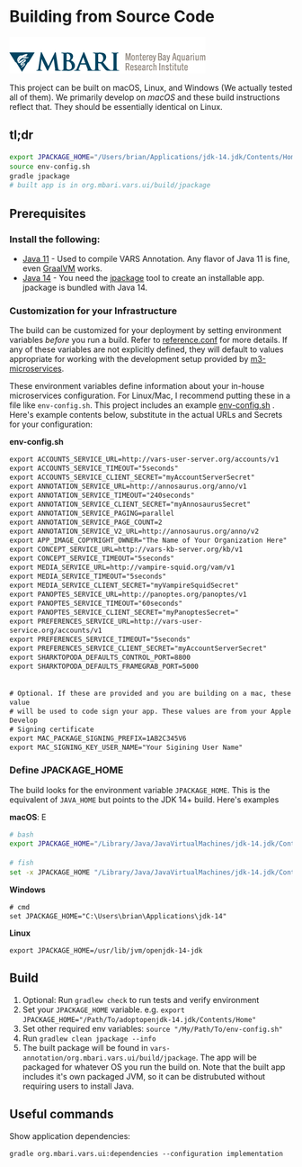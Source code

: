 # Building from Source Code

![MBARI logo](../images/mbari-logo.png)

This project can be built on macOS, Linux, and Windows (We actually tested all of them). We primarily develop on _macOS_ and these build instructions reflect that. They should be essentially identical on Linux.

## tl;dr

```bash
export JPACKAGE_HOME="/Users/brian/Applications/jdk-14.jdk/Contents/Home"
source env-config.sh
gradle jpackage
# built app is in org.mbari.vars.ui/build/jpackage
```

## Prerequisites

### Install the following:

- [Java 11](https://adoptopenjdk.net/) - Used to compile VARS Annotation. Any flavor of Java 11 is fine, even [GraalVM](https://www.graalvm.org/) works.
- [Java 14](https://adoptopenjdk.net/) - You need the [jpackage](https://docs.oracle.com/en/java/javase/14/jpackage/packaging-overview.html#GUID-C1027043-587D-418D-8188-EF8F44A4C06A) tool to create an installable app. jpackage is bundled with Java 14.

### Customization for your Infrastructure

The build can be customized for your deployment by setting environment variables _before_ you run a build. Refer to [reference.conf](https://github.com/mbari-media-management/vars-annotation/blob/master/org.mbari.vars.ui/src/main/resources/reference.conf) for more details. If any of these variables are not explicitly defined, they will default to values appropriate for working with the development setup provided by [m3-microservices](https://github.com/mbari-media-management/m3-microservices). 

These environment variables define information about your in-house microservices configuration. For Linux/Mac, I recommend putting these in a file like `env-config.sh`. This project includes an example [env-config.sh](https://github.com/mbari-media-management/vars-annotation/blob/master/env-config.sh)
. Here's example contents below, substitute in the actual URLs and Secrets for your configuration:

__env-config.sh__

```shell
export ACCOUNTS_SERVICE_URL=http://vars-user-server.org/accounts/v1
export ACCOUNTS_SERVICE_TIMEOUT="5seconds"
export ACCOUNTS_SERVICE_CLIENT_SECRET="myAccountServerSecret"
export ANNOTATION_SERVICE_URL=http://annosaurus.org/anno/v1
export ANNOTATION_SERVICE_TIMEOUT="240seconds"
export ANNOTATION_SERVICE_CLIENT_SECRET="myAnnosaurusSecret"
export ANNOTATION_SERVICE_PAGING=parallel
export ANNOTATION_SERVICE_PAGE_COUNT=2
export ANNOTATION_SERVICE_V2_URL=http://annosaurus.org/anno/v2
export APP_IMAGE_COPYRIGHT_OWNER="The Name of Your Organization Here"
export CONCEPT_SERVICE_URL=http://vars-kb-server.org/kb/v1
export CONCEPT_SERVICE_TIMEOUT="5seconds"
export MEDIA_SERVICE_URL=http://vampire-squid.org/vam/v1
export MEDIA_SERVICE_TIMEOUT="5seconds"
export MEDIA_SERVICE_CLIENT_SECRET="myVampireSquidSecret"
export PANOPTES_SERVICE_URL=http://panoptes.org/panoptes/v1
export PANOPTES_SERVICE_TIMEOUT="60seconds"
export PANOPTES_SERVICE_CLIENT_SECRET="myPanoptesSecret="
export PREFERENCES_SERVICE_URL=http://vars-user-service.org/accounts/v1
export PREFERENCES_SERVICE_TIMEOUT="5seconds"
export PREFERENCES_SERVICE_CLIENT_SECRET="myAccountServerSecret"
export SHARKTOPODA_DEFAULTS_CONTROL_PORT=8800
export SHARKTOPODA_DEFAULTS_FRAMEGRAB_PORT=5000


# Optional. If these are provided and you are building on a mac, these value
# will be used to code sign your app. These values are from your Apple Develop
# Signing certificate
export MAC_PACKAGE_SIGNING_PREFIX=1AB2C345V6
export MAC_SIGNING_KEY_USER_NAME="Your Sigining User Name"
```

### Define JPACKAGE_HOME

The build looks for the environment variable `JPACKAGE_HOME`. This is the equivalent of `JAVA_HOME` but points to the JDK 14+ build. Here's examples

__macOS__: E

```bash
# bash
export JPACKAGE_HOME="/Library/Java/JavaVirtualMachines/jdk-14.jdk/Contents/Home"

# fish
set -x JPACKAGE_HOME "/Library/Java/JavaVirtualMachines/jdk-14.jdk/Contents/Home"
```

__Windows__

```shell
# cmd
set JPACKAGE_HOME="C:\Users\brian\Applications\jdk-14"
```

__Linux__

```shell
export JPACKAGE_HOME=/usr/lib/jvm/openjdk-14-jdk
```

## Build

1. Optional: Run `gradlew check` to run tests and verify environment
2. Set your `JPACKAGE_HOME` variable. e.g. `export JPACKAGE_HOME="/Path/To/adoptopenjdk-14.jdk/Contents/Home"`
3. Set other required env variables: `source "/My/Path/To/env-config.sh"`
4. Run `gradlew clean jpackage --info`
5. The built package will be found in `vars-annotation/org.mbari.vars.ui/build/jpackage`. The app will be packaged for whatever OS you run the build on. Note that the built app includes it's own packaged JVM, so it can be distrubuted without requiring users to install Java.

## Useful commands

Show application dependencies:

```
gradle org.mbari.vars.ui:dependencies --configuration implementation
```
